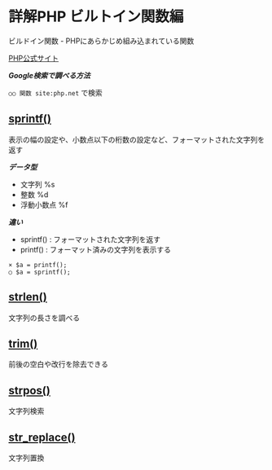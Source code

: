 # 詳解PHP ビルトイン関数編
ビルドイン関数 - PHPにあらかじめ組み込まれている関数

[PHP公式サイト](https://www.php.net/)

***Google検索で調べる方法***

`○○ 関数 site:php.net` で検索

## [sprintf()](https://www.php.net/manual/ja/function.sprintf.php)
表示の幅の設定や、小数点以下の桁数の設定など、フォーマットされた文字列を返す

***データ型***
+ 文字列 %s
+ 整数 %d
+ 浮動小数点 %f

***違い***
* sprintf() : フォーマットされた文字列を返す
* printf()  : フォーマット済みの文字列を表示する
```
× $a = printf();
○ $a = sprintf();
```
## [strlen()](https://www.php.net/manual/ja/function.strlen.php)
文字列の長さを調べる

## [trim()](https://www.php.net/manual/ja/function.trim)
前後の空白や改行を除去できる

## [strpos()](https://www.php.net/manual/ja/function.strpos)
文字列検索

## [str_replace()](https://www.php.net/manual/ja/function.str-replace)
文字列置換
